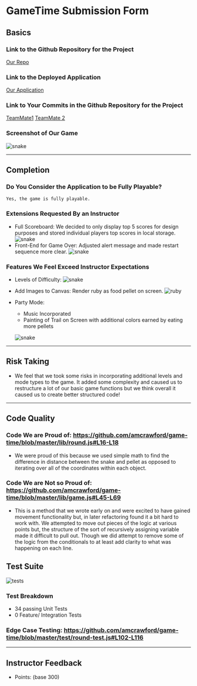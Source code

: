 # GameTime Submission Form

## Basics

### Link to the Github Repository for the Project
[Our Repo](https://github.com/amcrawford/game-time)

### Link to the Deployed Application
[Our Application](http://amcrawford.github.io/game-time/)

### Link to Your Commits in the Github Repository for the Project
[TeamMate1](https://github.com/amcrawford/game-time/commits/master?author=amcrawford)
[TeamMate 2](https://github.com/amcrawford/game-time/commits/master?author=sekharp)

### Screenshot of Our Game
![snake](http://g.recordit.co/DqvFflvkwM.gif)

---

## Completion

### Do You Consider the Application to be Fully Playable?
    Yes, the game is fully playable.

### Extensions Requested By an Instructor
* Full Scoreboard: We decided to only display top 5 scores for design purposes and stored individual players top scores in local storage.
    ![snake](http://g.recordit.co/IAbHMxIDeX.gif)
* Front-End for Game Over: Adjusted alert message and made restart sequence more clear.
    ![snake](http://g.recordit.co/rS5tXA54Ju.gif)

### Features We Feel Exceed Instructor Expectations
* Levels of Difficulty:
    ![snake](http://g.recordit.co/7AuWhS6wof.gif)
* Add Images to Canvas: Render ruby as food pellet on screen.
    ![ruby](http://g.recordit.co/IvsYjHnRcT.gif)
* Party Mode:
    * Music Incorporated
    * Painting of Trail on Screen with additional colors earned by eating more pellets
    
    ![snake](http://g.recordit.co/um2BITba8h.gif)
 
----

## Risk Taking
- We feel that we took some risks in incorporating additional levels and mode types to the game.  It added some complexity and caused us to restructure a lot of our basic game functions but we think overall it caused us to create better structured code!

----

## Code Quality

### Code We are Proud of: https://github.com/amcrawford/game-time/blob/master/lib/round.js#L16-L18
- We were proud of this because we used simple math to find the difference in distance between the snake and pellet as opposed to iterating over all of the coordinates within each object.

### Code We are Not so Proud of: https://github.com/amcrawford/game-time/blob/master/lib/game.js#L45-L69
- This is a method that we wrote early on and were excited to have gained movement functionality but, in later refactoring found it a bit hard to work with.  We attempted to move out pieces of the logic at various points but, the structure of the sort of recursively assigning variable made it difficult to pull out.  Though we did attempt to remove some of the logic from the conditionals to at least add clarity to what was happening on each line.

## Test Suite

![tests](http://i.imgur.com/Va5Fi0J.png)

### Test Breakdown
- 34 passing Unit Tests
- 0 Feature/ Integration Tests

### Edge Case Testing: https://github.com/amcrawford/game-time/blob/master/test/round-test.js#L102-L116

-----

## Instructor Feedback

- Points: (base 300)
